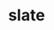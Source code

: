 ---
title: "slate"
layout: cache
categories: [package, develop]
meta: {"compilers": ["cce@=18.0.0", "gcc@=10.3.0", "gcc@=11.4.0", "gcc@=9.4.0", "oneapi@=2024.2.1"], "num_specs": 69, "num_specs_by_stack": {"e4s": 30, "e4s-cray-rhel": 5, "e4s-cray-sles": 2, "e4s-neoverse-v2": 13, "e4s-neoverse_v1": 12, "e4s-oneapi": 5, "e4s-power": 2, "root": 69}, "oss": ["rhel8", "sle_hpc15", "ubuntu20.04", "ubuntu22.04"], "platforms": ["linux"], "stacks": ["e4s", "e4s-cray-rhel", "e4s-cray-sles", "e4s-neoverse-v2", "e4s-neoverse_v1", "e4s-oneapi", "e4s-power", "root"], "targets": ["neoverse_v1", "neoverse_v2", "ppc64le", "x86_64_v3", "x86_64_v4"], "versions": ["2024.10.29"]}
spec_details: [{"compiler": "gcc@=11.4.0", "hash": "2azwppwkr4gzlalebosnva7wndcqpzl5", "os": "ubuntu22.04", "platform": "linux", "size": "-", "stacks": ["e4s-neoverse_v1", "root"], "tarball": "https://binaries.spack.io/develop/build_cache/linux-ubuntu22.04-neoverse_v1/gcc-11.4.0/slate-2024.10.29/linux-ubuntu22.04-neoverse_v1-gcc-11.4.0-slate-2024.10.29-2azwppwkr4gzlalebosnva7wndcqpzl5.spack", "target": "neoverse_v1", "variants": ["build_system=cmake", "build_type=Release", "~cuda", "generator=make", "~ipo", "+mpi", "+openmp", "~rocm", "+shared", "~sycl"], "versions": ["2024.10.29"]}, {"compiler": "gcc@=11.4.0", "hash": "34ok5tqcxkpnwbhbjfeossatfh2bepn6", "os": "ubuntu22.04", "platform": "linux", "size": "-", "stacks": ["e4s", "root"], "tarball": "https://binaries.spack.io/develop/build_cache/linux-ubuntu22.04-x86_64_v3/gcc-11.4.0/slate-2024.10.29/linux-ubuntu22.04-x86_64_v3-gcc-11.4.0-slate-2024.10.29-34ok5tqcxkpnwbhbjfeossatfh2bepn6.spack", "target": "x86_64_v3", "variants": ["build_system=cmake", "build_type=Release", "+cuda", "cuda_arch=80", "generator=make", "~ipo", "+mpi", "+openmp", "~rocm", "+shared", "~sycl"], "versions": ["2024.10.29"]}, {"compiler": "cce@=18.0.0", "hash": "3b3rk56le24cobg5f56r5ncefekuez53", "os": "rhel8", "platform": "linux", "size": "-", "stacks": ["e4s-cray-rhel", "root"], "tarball": "https://binaries.spack.io/develop/build_cache/linux-rhel8-x86_64_v3/cce-18.0.0/slate-2024.10.29/linux-rhel8-x86_64_v3-cce-18.0.0-slate-2024.10.29-3b3rk56le24cobg5f56r5ncefekuez53.spack", "target": "x86_64_v3", "variants": ["build_system=cmake", "build_type=Release", "~cuda", "generator=make", "~ipo", "+mpi", "+openmp", "~rocm", "+shared", "~sycl"], "versions": ["2024.10.29"]}, {"compiler": "gcc@=11.4.0", "hash": "3fp3ur4h54e2ibuasiyjfkxjht77eba3", "os": "ubuntu22.04", "platform": "linux", "size": "-", "stacks": ["e4s-neoverse_v1", "root"], "tarball": "https://binaries.spack.io/develop/build_cache/linux-ubuntu22.04-neoverse_v1/gcc-11.4.0/slate-2024.10.29/linux-ubuntu22.04-neoverse_v1-gcc-11.4.0-slate-2024.10.29-3fp3ur4h54e2ibuasiyjfkxjht77eba3.spack", "target": "neoverse_v1", "variants": ["build_system=cmake", "build_type=Release", "+cuda", "cuda_arch=80", "generator=make", "~ipo", "+mpi", "+openmp", "~rocm", "+shared", "~sycl"], "versions": ["2024.10.29"]}, {"compiler": "gcc@=11.4.0", "hash": "3phxu3xp7h3d6ry3irni5qtptgep3fgq", "os": "ubuntu22.04", "platform": "linux", "size": "-", "stacks": ["e4s", "root"], "tarball": "https://binaries.spack.io/develop/build_cache/linux-ubuntu22.04-x86_64_v3/gcc-11.4.0/slate-2024.10.29/linux-ubuntu22.04-x86_64_v3-gcc-11.4.0-slate-2024.10.29-3phxu3xp7h3d6ry3irni5qtptgep3fgq.spack", "target": "x86_64_v3", "variants": ["amdgpu_target=gfx90a", "build_system=cmake", "build_type=Release", "~cuda", "generator=make", "~ipo", "+mpi", "+openmp", "+rocm", "+shared", "~sycl"], "versions": ["2024.10.29"]}, {"compiler": "gcc@=11.4.0", "hash": "4lr7xwzwivtdqcz6dx2tn5ddz6zgwatb", "os": "ubuntu22.04", "platform": "linux", "size": "-", "stacks": ["e4s-neoverse-v2", "root"], "tarball": "https://binaries.spack.io/develop/build_cache/linux-ubuntu22.04-neoverse_v2/gcc-11.4.0/slate-2024.10.29/linux-ubuntu22.04-neoverse_v2-gcc-11.4.0-slate-2024.10.29-4lr7xwzwivtdqcz6dx2tn5ddz6zgwatb.spack", "target": "neoverse_v2", "variants": ["build_system=cmake", "build_type=Release", "~cuda", "generator=make", "~ipo", "+mpi", "+openmp", "~rocm", "+shared", "~sycl"], "versions": ["2024.10.29"]}, {"compiler": "gcc@=11.4.0", "hash": "4u7klyosykvgmqqxclsldocmfwzvtufc", "os": "ubuntu22.04", "platform": "linux", "size": "-", "stacks": ["e4s-neoverse-v2", "root"], "tarball": "https://binaries.spack.io/develop/build_cache/linux-ubuntu22.04-neoverse_v2/gcc-11.4.0/slate-2024.10.29/linux-ubuntu22.04-neoverse_v2-gcc-11.4.0-slate-2024.10.29-4u7klyosykvgmqqxclsldocmfwzvtufc.spack", "target": "neoverse_v2", "variants": ["build_system=cmake", "build_type=Release", "+cuda", "cuda_arch=90", "generator=make", "~ipo", "+mpi", "+openmp", "~rocm", "+shared", "~sycl"], "versions": ["2024.10.29"]}, {"compiler": "gcc@=11.4.0", "hash": "56nceqgyjskpz2u3gznibkzfcm67nqbg", "os": "ubuntu22.04", "platform": "linux", "size": "-", "stacks": ["e4s-neoverse_v1", "root"], "tarball": "https://binaries.spack.io/develop/build_cache/linux-ubuntu22.04-neoverse_v1/gcc-11.4.0/slate-2024.10.29/linux-ubuntu22.04-neoverse_v1-gcc-11.4.0-slate-2024.10.29-56nceqgyjskpz2u3gznibkzfcm67nqbg.spack", "target": "neoverse_v1", "variants": ["build_system=cmake", "build_type=Release", "+cuda", "cuda_arch=90", "generator=make", "~ipo", "+mpi", "+openmp", "~rocm", "+shared", "~sycl"], "versions": ["2024.10.29"]}, {"compiler": "oneapi@=2024.2.1", "hash": "5iqkz4aaakytywysncbv4jp7u4ziqqq4", "os": "ubuntu22.04", "platform": "linux", "size": "-", "stacks": ["e4s-oneapi", "root"], "tarball": "https://binaries.spack.io/develop/build_cache/linux-ubuntu22.04-x86_64_v3/oneapi-2024.2.1/slate-2024.10.29/linux-ubuntu22.04-x86_64_v3-oneapi-2024.2.1-slate-2024.10.29-5iqkz4aaakytywysncbv4jp7u4ziqqq4.spack", "target": "x86_64_v3", "variants": ["build_system=cmake", "build_type=Release", "~cuda", "generator=make", "~ipo", "+mpi", "+openmp", "~rocm", "+shared", "~sycl"], "versions": ["2024.10.29"]}, {"compiler": "gcc@=11.4.0", "hash": "5tgzt6zfqnu3ciivq3ygr6xuk4kr7fd2", "os": "ubuntu22.04", "platform": "linux", "size": "-", "stacks": ["e4s", "root"], "tarball": "https://binaries.spack.io/develop/build_cache/linux-ubuntu22.04-x86_64_v3/gcc-11.4.0/slate-2024.10.29/linux-ubuntu22.04-x86_64_v3-gcc-11.4.0-slate-2024.10.29-5tgzt6zfqnu3ciivq3ygr6xuk4kr7fd2.spack", "target": "x86_64_v3", "variants": ["build_system=cmake", "build_type=Release", "+cuda", "cuda_arch=80", "generator=make", "~ipo", "+mpi", "+openmp", "~rocm", "+shared", "~sycl"], "versions": ["2024.10.29"]}, {"compiler": "gcc@=11.4.0", "hash": "5xx6d7ugzyve5bw32puia6g5otmabvzd", "os": "ubuntu22.04", "platform": "linux", "size": "-", "stacks": ["e4s", "root"], "tarball": "https://binaries.spack.io/develop/build_cache/linux-ubuntu22.04-x86_64_v3/gcc-11.4.0/slate-2024.10.29/linux-ubuntu22.04-x86_64_v3-gcc-11.4.0-slate-2024.10.29-5xx6d7ugzyve5bw32puia6g5otmabvzd.spack", "target": "x86_64_v3", "variants": ["build_system=cmake", "build_type=Release", "+cuda", "cuda_arch=80", "generator=make", "~ipo", "+mpi", "+openmp", "~rocm", "+shared", "~sycl"], "versions": ["2024.10.29"]}, {"compiler": "gcc@=11.4.0", "hash": "6cwxf7qv5vq2nsya7yqibxloirkd73jk", "os": "ubuntu22.04", "platform": "linux", "size": "-", "stacks": ["e4s", "root"], "tarball": "https://binaries.spack.io/develop/build_cache/linux-ubuntu22.04-x86_64_v3/gcc-11.4.0/slate-2024.10.29/linux-ubuntu22.04-x86_64_v3-gcc-11.4.0-slate-2024.10.29-6cwxf7qv5vq2nsya7yqibxloirkd73jk.spack", "target": "x86_64_v3", "variants": ["amdgpu_target=gfx90a", "build_system=cmake", "build_type=Release", "~cuda", "generator=make", "~ipo", "+mpi", "+openmp", "+rocm", "+shared", "~sycl"], "versions": ["2024.10.29"]}, {"compiler": "gcc@=11.4.0", "hash": "a3hysin4gbtobuy2lmn2j76cclt7mzwy", "os": "ubuntu22.04", "platform": "linux", "size": "-", "stacks": ["e4s", "root"], "tarball": "https://binaries.spack.io/develop/build_cache/linux-ubuntu22.04-x86_64_v3/gcc-11.4.0/slate-2024.10.29/linux-ubuntu22.04-x86_64_v3-gcc-11.4.0-slate-2024.10.29-a3hysin4gbtobuy2lmn2j76cclt7mzwy.spack", "target": "x86_64_v3", "variants": ["amdgpu_target=gfx90a", "build_system=cmake", "build_type=Release", "~cuda", "generator=make", "~ipo", "+mpi", "+openmp", "+rocm", "+shared", "~sycl"], "versions": ["2024.10.29"]}, {"compiler": "gcc@=11.4.0", "hash": "a5rm2vpdqtgqx2as3aiwno37xgvergw3", "os": "ubuntu22.04", "platform": "linux", "size": "-", "stacks": ["e4s", "root"], "tarball": "https://binaries.spack.io/develop/build_cache/linux-ubuntu22.04-x86_64_v3/gcc-11.4.0/slate-2024.10.29/linux-ubuntu22.04-x86_64_v3-gcc-11.4.0-slate-2024.10.29-a5rm2vpdqtgqx2as3aiwno37xgvergw3.spack", "target": "x86_64_v3", "variants": ["amdgpu_target=gfx90a", "build_system=cmake", "build_type=Release", "~cuda", "generator=make", "~ipo", "+mpi", "+openmp", "+rocm", "+shared", "~sycl"], "versions": ["2024.10.29"]}, {"compiler": "cce@=18.0.0", "hash": "aovtcmq3fyyt2uoxlc6wlzbeypf3hua2", "os": "rhel8", "platform": "linux", "size": "-", "stacks": ["e4s-cray-rhel", "root"], "tarball": "https://binaries.spack.io/develop/build_cache/linux-rhel8-x86_64_v3/cce-18.0.0/slate-2024.10.29/linux-rhel8-x86_64_v3-cce-18.0.0-slate-2024.10.29-aovtcmq3fyyt2uoxlc6wlzbeypf3hua2.spack", "target": "x86_64_v3", "variants": ["build_system=cmake", "build_type=Release", "~cuda", "generator=make", "~ipo", "+mpi", "+openmp", "~rocm", "+shared", "~sycl"], "versions": ["2024.10.29"]}, {"compiler": "gcc@=11.4.0", "hash": "avlt7aqxp36fn7xrxf4fcdjo5fuf4ezy", "os": "ubuntu22.04", "platform": "linux", "size": "-", "stacks": ["e4s", "root"], "tarball": "https://binaries.spack.io/develop/build_cache/linux-ubuntu22.04-x86_64_v3/gcc-11.4.0/slate-2024.10.29/linux-ubuntu22.04-x86_64_v3-gcc-11.4.0-slate-2024.10.29-avlt7aqxp36fn7xrxf4fcdjo5fuf4ezy.spack", "target": "x86_64_v3", "variants": ["build_system=cmake", "build_type=Release", "~cuda", "generator=make", "~ipo", "+mpi", "+openmp", "~rocm", "+shared", "~sycl"], "versions": ["2024.10.29"]}, {"compiler": "gcc@=11.4.0", "hash": "bvsbpa4fpiwa6qrc7hgfpwwoe6c6dlak", "os": "ubuntu22.04", "platform": "linux", "size": "-", "stacks": ["e4s-neoverse_v1", "root"], "tarball": "https://binaries.spack.io/develop/build_cache/linux-ubuntu22.04-neoverse_v1/gcc-11.4.0/slate-2024.10.29/linux-ubuntu22.04-neoverse_v1-gcc-11.4.0-slate-2024.10.29-bvsbpa4fpiwa6qrc7hgfpwwoe6c6dlak.spack", "target": "neoverse_v1", "variants": ["build_system=cmake", "build_type=Release", "+cuda", "cuda_arch=80", "generator=make", "~ipo", "+mpi", "+openmp", "~rocm", "+shared", "~sycl"], "versions": ["2024.10.29"]}, {"compiler": "gcc@=11.4.0", "hash": "c5mk6do3cvzbutfdgqox7emk5ea4e5eh", "os": "ubuntu22.04", "platform": "linux", "size": "-", "stacks": ["e4s-neoverse-v2", "root"], "tarball": "https://binaries.spack.io/develop/build_cache/linux-ubuntu22.04-neoverse_v2/gcc-11.4.0/slate-2024.10.29/linux-ubuntu22.04-neoverse_v2-gcc-11.4.0-slate-2024.10.29-c5mk6do3cvzbutfdgqox7emk5ea4e5eh.spack", "target": "neoverse_v2", "variants": ["build_system=cmake", "build_type=Release", "~cuda", "generator=make", "~ipo", "+mpi", "+openmp", "~rocm", "+shared", "~sycl"], "versions": ["2024.10.29"]}, {"compiler": "gcc@=10.3.0", "hash": "c7resymxow3jctvjhmprhy57etwwdq6j", "os": "sle_hpc15", "platform": "linux", "size": "-", "stacks": ["e4s-cray-sles", "root"], "tarball": "https://binaries.spack.io/develop/build_cache/linux-sle_hpc15-x86_64_v4/gcc-10.3.0/slate-2024.10.29/linux-sle_hpc15-x86_64_v4-gcc-10.3.0-slate-2024.10.29-c7resymxow3jctvjhmprhy57etwwdq6j.spack", "target": "x86_64_v4", "variants": ["build_system=cmake", "build_type=Release", "~cuda", "generator=make", "~ipo", "+mpi", "+openmp", "~rocm", "+shared", "~sycl"], "versions": ["2024.10.29"]}, {"compiler": "gcc@=11.4.0", "hash": "cev6cgaxrl3n3s2sbsnbljphw5jy75hp", "os": "ubuntu22.04", "platform": "linux", "size": "-", "stacks": ["e4s", "root"], "tarball": "https://binaries.spack.io/develop/build_cache/linux-ubuntu22.04-x86_64_v3/gcc-11.4.0/slate-2024.10.29/linux-ubuntu22.04-x86_64_v3-gcc-11.4.0-slate-2024.10.29-cev6cgaxrl3n3s2sbsnbljphw5jy75hp.spack", "target": "x86_64_v3", "variants": ["build_system=cmake", "build_type=Release", "+cuda", "cuda_arch=80", "generator=make", "~ipo", "+mpi", "+openmp", "~rocm", "+shared", "~sycl"], "versions": ["2024.10.29"]}, {"compiler": "gcc@=11.4.0", "hash": "co6gyquf54iqwqsrmwozvfhz3mmsnrxl", "os": "ubuntu22.04", "platform": "linux", "size": "-", "stacks": ["e4s-neoverse-v2", "root"], "tarball": "https://binaries.spack.io/develop/build_cache/linux-ubuntu22.04-neoverse_v2/gcc-11.4.0/slate-2024.10.29/linux-ubuntu22.04-neoverse_v2-gcc-11.4.0-slate-2024.10.29-co6gyquf54iqwqsrmwozvfhz3mmsnrxl.spack", "target": "neoverse_v2", "variants": ["build_system=cmake", "build_type=Release", "+cuda", "cuda_arch=90", "generator=make", "~ipo", "+mpi", "+openmp", "~rocm", "+shared", "~sycl"], "versions": ["2024.10.29"]}, {"compiler": "gcc@=11.4.0", "hash": "cvlrp3svv4rxstdr6t2zpwytuswyppci", "os": "ubuntu22.04", "platform": "linux", "size": "-", "stacks": ["e4s-neoverse-v2", "root"], "tarball": "https://binaries.spack.io/develop/build_cache/linux-ubuntu22.04-neoverse_v2/gcc-11.4.0/slate-2024.10.29/linux-ubuntu22.04-neoverse_v2-gcc-11.4.0-slate-2024.10.29-cvlrp3svv4rxstdr6t2zpwytuswyppci.spack", "target": "neoverse_v2", "variants": ["build_system=cmake", "build_type=Release", "+cuda", "cuda_arch=90", "generator=make", "~ipo", "+mpi", "+openmp", "~rocm", "+shared", "~sycl"], "versions": ["2024.10.29"]}, {"compiler": "gcc@=11.4.0", "hash": "decul3flaulsuzacrk7zvbu57tkbenm3", "os": "ubuntu22.04", "platform": "linux", "size": "-", "stacks": ["e4s-neoverse_v1", "root"], "tarball": "https://binaries.spack.io/develop/build_cache/linux-ubuntu22.04-neoverse_v1/gcc-11.4.0/slate-2024.10.29/linux-ubuntu22.04-neoverse_v1-gcc-11.4.0-slate-2024.10.29-decul3flaulsuzacrk7zvbu57tkbenm3.spack", "target": "neoverse_v1", "variants": ["build_system=cmake", "build_type=Release", "+cuda", "cuda_arch=80", "generator=make", "~ipo", "+mpi", "+openmp", "~rocm", "+shared", "~sycl"], "versions": ["2024.10.29"]}, {"compiler": "gcc@=11.4.0", "hash": "ebwopnuyskzhkrkjdhnt65zw5fgitsa6", "os": "ubuntu22.04", "platform": "linux", "size": "-", "stacks": ["e4s", "root"], "tarball": "https://binaries.spack.io/develop/build_cache/linux-ubuntu22.04-x86_64_v3/gcc-11.4.0/slate-2024.10.29/linux-ubuntu22.04-x86_64_v3-gcc-11.4.0-slate-2024.10.29-ebwopnuyskzhkrkjdhnt65zw5fgitsa6.spack", "target": "x86_64_v3", "variants": ["build_system=cmake", "build_type=Release", "+cuda", "cuda_arch=80", "generator=make", "~ipo", "+mpi", "+openmp", "~rocm", "+shared", "~sycl"], "versions": ["2024.10.29"]}, {"compiler": "gcc@=11.4.0", "hash": "fe2zlablciz4yoz5aau7uxnsdlb7jstb", "os": "ubuntu22.04", "platform": "linux", "size": "-", "stacks": ["e4s-neoverse_v1", "root"], "tarball": "https://binaries.spack.io/develop/build_cache/linux-ubuntu22.04-neoverse_v1/gcc-11.4.0/slate-2024.10.29/linux-ubuntu22.04-neoverse_v1-gcc-11.4.0-slate-2024.10.29-fe2zlablciz4yoz5aau7uxnsdlb7jstb.spack", "target": "neoverse_v1", "variants": ["build_system=cmake", "build_type=Release", "+cuda", "cuda_arch=90", "generator=make", "~ipo", "+mpi", "+openmp", "~rocm", "+shared", "~sycl"], "versions": ["2024.10.29"]}, {"compiler": "gcc@=11.4.0", "hash": "fkbeartgwai7uy7e3a3rphhvutpmqvb4", "os": "ubuntu22.04", "platform": "linux", "size": "-", "stacks": ["e4s", "root"], "tarball": "https://binaries.spack.io/develop/build_cache/linux-ubuntu22.04-x86_64_v3/gcc-11.4.0/slate-2024.10.29/linux-ubuntu22.04-x86_64_v3-gcc-11.4.0-slate-2024.10.29-fkbeartgwai7uy7e3a3rphhvutpmqvb4.spack", "target": "x86_64_v3", "variants": ["build_system=cmake", "build_type=Release", "~cuda", "generator=make", "~ipo", "+mpi", "+openmp", "~rocm", "+shared", "~sycl"], "versions": ["2024.10.29"]}, {"compiler": "gcc@=11.4.0", "hash": "fyngvonwcn4dv257k4gp4ks6twem3e6p", "os": "ubuntu22.04", "platform": "linux", "size": "-", "stacks": ["e4s", "root"], "tarball": "https://binaries.spack.io/develop/build_cache/linux-ubuntu22.04-x86_64_v3/gcc-11.4.0/slate-2024.10.29/linux-ubuntu22.04-x86_64_v3-gcc-11.4.0-slate-2024.10.29-fyngvonwcn4dv257k4gp4ks6twem3e6p.spack", "target": "x86_64_v3", "variants": ["build_system=cmake", "build_type=Release", "+cuda", "cuda_arch=90", "generator=make", "~ipo", "+mpi", "+openmp", "~rocm", "+shared", "~sycl"], "versions": ["2024.10.29"]}, {"compiler": "gcc@=11.4.0", "hash": "gtdzc5yitm6p6zttcfo2q5cnffwmlqkq", "os": "ubuntu22.04", "platform": "linux", "size": "-", "stacks": ["e4s", "root"], "tarball": "https://binaries.spack.io/develop/build_cache/linux-ubuntu22.04-x86_64_v3/gcc-11.4.0/slate-2024.10.29/linux-ubuntu22.04-x86_64_v3-gcc-11.4.0-slate-2024.10.29-gtdzc5yitm6p6zttcfo2q5cnffwmlqkq.spack", "target": "x86_64_v3", "variants": ["build_system=cmake", "build_type=Release", "+cuda", "cuda_arch=90", "generator=make", "~ipo", "+mpi", "+openmp", "~rocm", "+shared", "~sycl"], "versions": ["2024.10.29"]}, {"compiler": "cce@=18.0.0", "hash": "h4fugocspnxdefjgpwd7ewufn3u5eob5", "os": "rhel8", "platform": "linux", "size": "-", "stacks": ["e4s-cray-rhel", "root"], "tarball": "https://binaries.spack.io/develop/build_cache/linux-rhel8-x86_64_v3/cce-18.0.0/slate-2024.10.29/linux-rhel8-x86_64_v3-cce-18.0.0-slate-2024.10.29-h4fugocspnxdefjgpwd7ewufn3u5eob5.spack", "target": "x86_64_v3", "variants": ["build_system=cmake", "build_type=Release", "~cuda", "generator=make", "~ipo", "+mpi", "+openmp", "~rocm", "+shared", "~sycl"], "versions": ["2024.10.29"]}, {"compiler": "gcc@=11.4.0", "hash": "hcy5u7eqozuwhfly527szo6sg3koypt6", "os": "ubuntu22.04", "platform": "linux", "size": "-", "stacks": ["e4s", "root"], "tarball": "https://binaries.spack.io/develop/build_cache/linux-ubuntu22.04-x86_64_v3/gcc-11.4.0/slate-2024.10.29/linux-ubuntu22.04-x86_64_v3-gcc-11.4.0-slate-2024.10.29-hcy5u7eqozuwhfly527szo6sg3koypt6.spack", "target": "x86_64_v3", "variants": ["build_system=cmake", "build_type=Release", "+cuda", "cuda_arch=90", "generator=make", "~ipo", "+mpi", "+openmp", "~rocm", "+shared", "~sycl"], "versions": ["2024.10.29"]}, {"compiler": "gcc@=11.4.0", "hash": "hp6b5hq54k3mwxjdgdoya4nvguokagtz", "os": "ubuntu22.04", "platform": "linux", "size": "-", "stacks": ["e4s", "root"], "tarball": "https://binaries.spack.io/develop/build_cache/linux-ubuntu22.04-x86_64_v3/gcc-11.4.0/slate-2024.10.29/linux-ubuntu22.04-x86_64_v3-gcc-11.4.0-slate-2024.10.29-hp6b5hq54k3mwxjdgdoya4nvguokagtz.spack", "target": "x86_64_v3", "variants": ["amdgpu_target=gfx90a", "build_system=cmake", "build_type=Release", "~cuda", "generator=make", "~ipo", "+mpi", "+openmp", "+rocm", "+shared", "~sycl"], "versions": ["2024.10.29"]}, {"compiler": "gcc@=10.3.0", "hash": "ikwfhzexdt73ycbfiwr2weiztdhtf52j", "os": "sle_hpc15", "platform": "linux", "size": "-", "stacks": ["e4s-cray-sles", "root"], "tarball": "https://binaries.spack.io/develop/build_cache/linux-sle_hpc15-x86_64_v4/gcc-10.3.0/slate-2024.10.29/linux-sle_hpc15-x86_64_v4-gcc-10.3.0-slate-2024.10.29-ikwfhzexdt73ycbfiwr2weiztdhtf52j.spack", "target": "x86_64_v4", "variants": ["build_system=cmake", "build_type=Release", "~cuda", "generator=make", "~ipo", "+mpi", "+openmp", "~rocm", "+shared", "~sycl"], "versions": ["2024.10.29"]}, {"compiler": "gcc@=11.4.0", "hash": "ilo6el26oz3ixsq7h3kbemayobypuzvu", "os": "ubuntu22.04", "platform": "linux", "size": "-", "stacks": ["e4s-neoverse-v2", "root"], "tarball": "https://binaries.spack.io/develop/build_cache/linux-ubuntu22.04-neoverse_v2/gcc-11.4.0/slate-2024.10.29/linux-ubuntu22.04-neoverse_v2-gcc-11.4.0-slate-2024.10.29-ilo6el26oz3ixsq7h3kbemayobypuzvu.spack", "target": "neoverse_v2", "variants": ["build_system=cmake", "build_type=Release", "+cuda", "cuda_arch=90", "generator=make", "~ipo", "+mpi", "+openmp", "~rocm", "+shared", "~sycl"], "versions": ["2024.10.29"]}, {"compiler": "gcc@=11.4.0", "hash": "ivhph27gzst2lqcuylrcjgesjewmayhs", "os": "ubuntu22.04", "platform": "linux", "size": "-", "stacks": ["e4s-neoverse_v1", "root"], "tarball": "https://binaries.spack.io/develop/build_cache/linux-ubuntu22.04-neoverse_v1/gcc-11.4.0/slate-2024.10.29/linux-ubuntu22.04-neoverse_v1-gcc-11.4.0-slate-2024.10.29-ivhph27gzst2lqcuylrcjgesjewmayhs.spack", "target": "neoverse_v1", "variants": ["build_system=cmake", "build_type=Release", "~cuda", "generator=make", "~ipo", "+mpi", "+openmp", "~rocm", "+shared", "~sycl"], "versions": ["2024.10.29"]}, {"compiler": "gcc@=11.4.0", "hash": "j7gay3fxa5mkqqjzfx4xfaypxqrdo4fe", "os": "ubuntu22.04", "platform": "linux", "size": "-", "stacks": ["e4s-neoverse_v1", "root"], "tarball": "https://binaries.spack.io/develop/build_cache/linux-ubuntu22.04-neoverse_v1/gcc-11.4.0/slate-2024.10.29/linux-ubuntu22.04-neoverse_v1-gcc-11.4.0-slate-2024.10.29-j7gay3fxa5mkqqjzfx4xfaypxqrdo4fe.spack", "target": "neoverse_v1", "variants": ["build_system=cmake", "build_type=Release", "+cuda", "cuda_arch=75", "generator=make", "~ipo", "+mpi", "+openmp", "~rocm", "+shared", "~sycl"], "versions": ["2024.10.29"]}, {"compiler": "cce@=18.0.0", "hash": "ji6vwdglcko7mkjeg5dbhfq5xkegvz3o", "os": "rhel8", "platform": "linux", "size": "-", "stacks": ["e4s-cray-rhel", "root"], "tarball": "https://binaries.spack.io/develop/build_cache/linux-rhel8-x86_64_v3/cce-18.0.0/slate-2024.10.29/linux-rhel8-x86_64_v3-cce-18.0.0-slate-2024.10.29-ji6vwdglcko7mkjeg5dbhfq5xkegvz3o.spack", "target": "x86_64_v3", "variants": ["build_system=cmake", "build_type=Release", "~cuda", "generator=make", "~ipo", "+mpi", "+openmp", "~rocm", "+shared", "~sycl"], "versions": ["2024.10.29"]}, {"compiler": "gcc@=11.4.0", "hash": "klxf6523dvfinjwspbcihc433d335ycg", "os": "ubuntu22.04", "platform": "linux", "size": "-", "stacks": ["e4s-neoverse-v2", "root"], "tarball": "https://binaries.spack.io/develop/build_cache/linux-ubuntu22.04-neoverse_v2/gcc-11.4.0/slate-2024.10.29/linux-ubuntu22.04-neoverse_v2-gcc-11.4.0-slate-2024.10.29-klxf6523dvfinjwspbcihc433d335ycg.spack", "target": "neoverse_v2", "variants": ["build_system=cmake", "build_type=Release", "+cuda", "cuda_arch=90", "generator=make", "~ipo", "+mpi", "+openmp", "~rocm", "+shared", "~sycl"], "versions": ["2024.10.29"]}, {"compiler": "gcc@=11.4.0", "hash": "ksqocpmaznzxuakkl33tkibkxk74mfln", "os": "ubuntu22.04", "platform": "linux", "size": "-", "stacks": ["e4s-neoverse_v1", "root"], "tarball": "https://binaries.spack.io/develop/build_cache/linux-ubuntu22.04-neoverse_v1/gcc-11.4.0/slate-2024.10.29/linux-ubuntu22.04-neoverse_v1-gcc-11.4.0-slate-2024.10.29-ksqocpmaznzxuakkl33tkibkxk74mfln.spack", "target": "neoverse_v1", "variants": ["build_system=cmake", "build_type=Release", "+cuda", "cuda_arch=90", "generator=make", "~ipo", "+mpi", "+openmp", "~rocm", "+shared", "~sycl"], "versions": ["2024.10.29"]}, {"compiler": "gcc@=11.4.0", "hash": "kzf2fpej3dn6popwdgrrlp35nb5giixj", "os": "ubuntu22.04", "platform": "linux", "size": "-", "stacks": ["e4s", "root"], "tarball": "https://binaries.spack.io/develop/build_cache/linux-ubuntu22.04-x86_64_v3/gcc-11.4.0/slate-2024.10.29/linux-ubuntu22.04-x86_64_v3-gcc-11.4.0-slate-2024.10.29-kzf2fpej3dn6popwdgrrlp35nb5giixj.spack", "target": "x86_64_v3", "variants": ["build_system=cmake", "build_type=Release", "~cuda", "generator=make", "~ipo", "+mpi", "+openmp", "~rocm", "+shared", "~sycl"], "versions": ["2024.10.29"]}, {"compiler": "gcc@=11.4.0", "hash": "l2gmyl6t3xw5mzmerg7wgnztdf7q3viu", "os": "ubuntu22.04", "platform": "linux", "size": "-", "stacks": ["e4s", "root"], "tarball": "https://binaries.spack.io/develop/build_cache/linux-ubuntu22.04-x86_64_v3/gcc-11.4.0/slate-2024.10.29/linux-ubuntu22.04-x86_64_v3-gcc-11.4.0-slate-2024.10.29-l2gmyl6t3xw5mzmerg7wgnztdf7q3viu.spack", "target": "x86_64_v3", "variants": ["amdgpu_target=gfx90a", "build_system=cmake", "build_type=Release", "~cuda", "generator=make", "~ipo", "+mpi", "+openmp", "+rocm", "+shared", "~sycl"], "versions": ["2024.10.29"]}, {"compiler": "gcc@=11.4.0", "hash": "mcbm3gx3h4bayi7f5lr5w3jvjelm2ysr", "os": "ubuntu22.04", "platform": "linux", "size": "-", "stacks": ["e4s", "root"], "tarball": "https://binaries.spack.io/develop/build_cache/linux-ubuntu22.04-x86_64_v3/gcc-11.4.0/slate-2024.10.29/linux-ubuntu22.04-x86_64_v3-gcc-11.4.0-slate-2024.10.29-mcbm3gx3h4bayi7f5lr5w3jvjelm2ysr.spack", "target": "x86_64_v3", "variants": ["build_system=cmake", "build_type=Release", "~cuda", "generator=make", "~ipo", "+mpi", "+openmp", "~rocm", "+shared", "~sycl"], "versions": ["2024.10.29"]}, {"compiler": "gcc@=11.4.0", "hash": "mgluwikpnm2yp74uzuhnegfmuo6pmqab", "os": "ubuntu22.04", "platform": "linux", "size": "-", "stacks": ["e4s", "root"], "tarball": "https://binaries.spack.io/develop/build_cache/linux-ubuntu22.04-x86_64_v3/gcc-11.4.0/slate-2024.10.29/linux-ubuntu22.04-x86_64_v3-gcc-11.4.0-slate-2024.10.29-mgluwikpnm2yp74uzuhnegfmuo6pmqab.spack", "target": "x86_64_v3", "variants": ["build_system=cmake", "build_type=Release", "+cuda", "cuda_arch=90", "generator=make", "~ipo", "+mpi", "+openmp", "~rocm", "+shared", "~sycl"], "versions": ["2024.10.29"]}, {"compiler": "oneapi@=2024.2.1", "hash": "mqvuniyudgxdjztuykmxyy7qoh4tgxxi", "os": "ubuntu22.04", "platform": "linux", "size": "-", "stacks": ["e4s-oneapi", "root"], "tarball": "https://binaries.spack.io/develop/build_cache/linux-ubuntu22.04-x86_64_v3/oneapi-2024.2.1/slate-2024.10.29/linux-ubuntu22.04-x86_64_v3-oneapi-2024.2.1-slate-2024.10.29-mqvuniyudgxdjztuykmxyy7qoh4tgxxi.spack", "target": "x86_64_v3", "variants": ["build_system=cmake", "build_type=Release", "~cuda", "generator=make", "~ipo", "+mpi", "+openmp", "~rocm", "+shared", "~sycl"], "versions": ["2024.10.29"]}, {"compiler": "oneapi@=2024.2.1", "hash": "mskb6kacvgjdh2le5czlcj4efp6tijcq", "os": "ubuntu22.04", "platform": "linux", "size": "-", "stacks": ["e4s-oneapi", "root"], "tarball": "https://binaries.spack.io/develop/build_cache/linux-ubuntu22.04-x86_64_v3/oneapi-2024.2.1/slate-2024.10.29/linux-ubuntu22.04-x86_64_v3-oneapi-2024.2.1-slate-2024.10.29-mskb6kacvgjdh2le5czlcj4efp6tijcq.spack", "target": "x86_64_v3", "variants": ["build_system=cmake", "build_type=Release", "~cuda", "generator=make", "~ipo", "+mpi", "+openmp", "~rocm", "+shared", "~sycl"], "versions": ["2024.10.29"]}, {"compiler": "oneapi@=2024.2.1", "hash": "ncw5jnq3657bsm3jdtle6ufqfikwi5rq", "os": "ubuntu22.04", "platform": "linux", "size": "-", "stacks": ["e4s-oneapi", "root"], "tarball": "https://binaries.spack.io/develop/build_cache/linux-ubuntu22.04-x86_64_v3/oneapi-2024.2.1/slate-2024.10.29/linux-ubuntu22.04-x86_64_v3-oneapi-2024.2.1-slate-2024.10.29-ncw5jnq3657bsm3jdtle6ufqfikwi5rq.spack", "target": "x86_64_v3", "variants": ["build_system=cmake", "build_type=Release", "~cuda", "generator=make", "~ipo", "+mpi", "+openmp", "~rocm", "+shared", "~sycl"], "versions": ["2024.10.29"]}, {"compiler": "gcc@=11.4.0", "hash": "nn5nyp5yj5emajghwcokuoiutcwsfi56", "os": "ubuntu22.04", "platform": "linux", "size": "-", "stacks": ["e4s-neoverse-v2", "root"], "tarball": "https://binaries.spack.io/develop/build_cache/linux-ubuntu22.04-neoverse_v2/gcc-11.4.0/slate-2024.10.29/linux-ubuntu22.04-neoverse_v2-gcc-11.4.0-slate-2024.10.29-nn5nyp5yj5emajghwcokuoiutcwsfi56.spack", "target": "neoverse_v2", "variants": ["build_system=cmake", "build_type=Release", "+cuda", "cuda_arch=90", "generator=make", "~ipo", "+mpi", "+openmp", "~rocm", "+shared", "~sycl"], "versions": ["2024.10.29"]}, {"compiler": "gcc@=11.4.0", "hash": "nrb32fzhviacmbd4frbzf7pk65le7pcr", "os": "ubuntu22.04", "platform": "linux", "size": "-", "stacks": ["e4s-neoverse_v1", "root"], "tarball": "https://binaries.spack.io/develop/build_cache/linux-ubuntu22.04-neoverse_v1/gcc-11.4.0/slate-2024.10.29/linux-ubuntu22.04-neoverse_v1-gcc-11.4.0-slate-2024.10.29-nrb32fzhviacmbd4frbzf7pk65le7pcr.spack", "target": "neoverse_v1", "variants": ["build_system=cmake", "build_type=Release", "~cuda", "generator=make", "~ipo", "+mpi", "+openmp", "~rocm", "+shared", "~sycl"], "versions": ["2024.10.29"]}, {"compiler": "gcc@=11.4.0", "hash": "oi56axrglwqywrgrsuwcu5fmtc3rfu6f", "os": "ubuntu22.04", "platform": "linux", "size": "-", "stacks": ["e4s-neoverse-v2", "root"], "tarball": "https://binaries.spack.io/develop/build_cache/linux-ubuntu22.04-neoverse_v2/gcc-11.4.0/slate-2024.10.29/linux-ubuntu22.04-neoverse_v2-gcc-11.4.0-slate-2024.10.29-oi56axrglwqywrgrsuwcu5fmtc3rfu6f.spack", "target": "neoverse_v2", "variants": ["build_system=cmake", "build_type=Release", "+cuda", "cuda_arch=90", "generator=make", "~ipo", "+mpi", "+openmp", "~rocm", "+shared", "~sycl"], "versions": ["2024.10.29"]}, {"compiler": "gcc@=11.4.0", "hash": "oywog34yhsjuf5dmpubu4sz3x7qrkprs", "os": "ubuntu22.04", "platform": "linux", "size": "-", "stacks": ["e4s", "root"], "tarball": "https://binaries.spack.io/develop/build_cache/linux-ubuntu22.04-x86_64_v3/gcc-11.4.0/slate-2024.10.29/linux-ubuntu22.04-x86_64_v3-gcc-11.4.0-slate-2024.10.29-oywog34yhsjuf5dmpubu4sz3x7qrkprs.spack", "target": "x86_64_v3", "variants": ["amdgpu_target=gfx90a", "build_system=cmake", "build_type=Release", "~cuda", "generator=make", "~ipo", "+mpi", "+openmp", "+rocm", "+shared", "~sycl"], "versions": ["2024.10.29"]}, {"compiler": "gcc@=11.4.0", "hash": "qnuox457pxxwycvi73vfbfw333rmsh5d", "os": "ubuntu22.04", "platform": "linux", "size": "-", "stacks": ["e4s", "root"], "tarball": "https://binaries.spack.io/develop/build_cache/linux-ubuntu22.04-x86_64_v3/gcc-11.4.0/slate-2024.10.29/linux-ubuntu22.04-x86_64_v3-gcc-11.4.0-slate-2024.10.29-qnuox457pxxwycvi73vfbfw333rmsh5d.spack", "target": "x86_64_v3", "variants": ["amdgpu_target=gfx90a", "build_system=cmake", "build_type=Release", "~cuda", "generator=make", "~ipo", "+mpi", "+openmp", "+rocm", "+shared", "~sycl"], "versions": ["2024.10.29"]}, {"compiler": "gcc@=11.4.0", "hash": "qyjbq4ympqc42dm52fyjhfr2s2yhp6na", "os": "ubuntu22.04", "platform": "linux", "size": "-", "stacks": ["e4s", "root"], "tarball": "https://binaries.spack.io/develop/build_cache/linux-ubuntu22.04-x86_64_v3/gcc-11.4.0/slate-2024.10.29/linux-ubuntu22.04-x86_64_v3-gcc-11.4.0-slate-2024.10.29-qyjbq4ympqc42dm52fyjhfr2s2yhp6na.spack", "target": "x86_64_v3", "variants": ["build_system=cmake", "build_type=Release", "+cuda", "cuda_arch=80", "generator=make", "~ipo", "+mpi", "+openmp", "~rocm", "+shared", "~sycl"], "versions": ["2024.10.29"]}, {"compiler": "gcc@=11.4.0", "hash": "rlhmdqpz4fowktmvke7vjtvhcabd2hnr", "os": "ubuntu22.04", "platform": "linux", "size": "-", "stacks": ["e4s-neoverse-v2", "root"], "tarball": "https://binaries.spack.io/develop/build_cache/linux-ubuntu22.04-neoverse_v2/gcc-11.4.0/slate-2024.10.29/linux-ubuntu22.04-neoverse_v2-gcc-11.4.0-slate-2024.10.29-rlhmdqpz4fowktmvke7vjtvhcabd2hnr.spack", "target": "neoverse_v2", "variants": ["build_system=cmake", "build_type=Release", "~cuda", "generator=make", "~ipo", "+mpi", "+openmp", "~rocm", "+shared", "~sycl"], "versions": ["2024.10.29"]}, {"compiler": "gcc@=11.4.0", "hash": "sdlinlfyrlibyoliq2doyvutaevixyad", "os": "ubuntu22.04", "platform": "linux", "size": "-", "stacks": ["e4s", "root"], "tarball": "https://binaries.spack.io/develop/build_cache/linux-ubuntu22.04-x86_64_v3/gcc-11.4.0/slate-2024.10.29/linux-ubuntu22.04-x86_64_v3-gcc-11.4.0-slate-2024.10.29-sdlinlfyrlibyoliq2doyvutaevixyad.spack", "target": "x86_64_v3", "variants": ["build_system=cmake", "build_type=Release", "+cuda", "cuda_arch=90", "generator=make", "~ipo", "+mpi", "+openmp", "~rocm", "+shared", "~sycl"], "versions": ["2024.10.29"]}, {"compiler": "gcc@=11.4.0", "hash": "tbamgyzltn5g3iepu5piypbsvxgsym46", "os": "ubuntu22.04", "platform": "linux", "size": "-", "stacks": ["e4s-neoverse_v1", "root"], "tarball": "https://binaries.spack.io/develop/build_cache/linux-ubuntu22.04-neoverse_v1/gcc-11.4.0/slate-2024.10.29/linux-ubuntu22.04-neoverse_v1-gcc-11.4.0-slate-2024.10.29-tbamgyzltn5g3iepu5piypbsvxgsym46.spack", "target": "neoverse_v1", "variants": ["build_system=cmake", "build_type=Release", "+cuda", "cuda_arch=75", "generator=make", "~ipo", "+mpi", "+openmp", "~rocm", "+shared", "~sycl"], "versions": ["2024.10.29"]}, {"compiler": "gcc@=9.4.0", "hash": "tyijdpxj22xpgrnsy77cbsofpxhgbtti", "os": "ubuntu20.04", "platform": "linux", "size": "-", "stacks": ["e4s-power", "root"], "tarball": "https://binaries.spack.io/develop/build_cache/linux-ubuntu20.04-ppc64le/gcc-9.4.0/slate-2024.10.29/linux-ubuntu20.04-ppc64le-gcc-9.4.0-slate-2024.10.29-tyijdpxj22xpgrnsy77cbsofpxhgbtti.spack", "target": "ppc64le", "variants": ["build_system=cmake", "build_type=Release", "~cuda", "generator=make", "~ipo", "+mpi", "+openmp", "~rocm", "+shared", "~sycl"], "versions": ["2024.10.29"]}, {"compiler": "gcc@=11.4.0", "hash": "ujvd2elw75zjtbttkpjqgoplja6yziew", "os": "ubuntu22.04", "platform": "linux", "size": "-", "stacks": ["e4s-neoverse_v1", "root"], "tarball": "https://binaries.spack.io/develop/build_cache/linux-ubuntu22.04-neoverse_v1/gcc-11.4.0/slate-2024.10.29/linux-ubuntu22.04-neoverse_v1-gcc-11.4.0-slate-2024.10.29-ujvd2elw75zjtbttkpjqgoplja6yziew.spack", "target": "neoverse_v1", "variants": ["build_system=cmake", "build_type=Release", "+cuda", "cuda_arch=75", "generator=make", "~ipo", "+mpi", "+openmp", "~rocm", "+shared", "~sycl"], "versions": ["2024.10.29"]}, {"compiler": "gcc@=11.4.0", "hash": "uq7qrnhvvafx4757mqgr26pa2fazo77s", "os": "ubuntu22.04", "platform": "linux", "size": "-", "stacks": ["e4s-neoverse-v2", "root"], "tarball": "https://binaries.spack.io/develop/build_cache/linux-ubuntu22.04-neoverse_v2/gcc-11.4.0/slate-2024.10.29/linux-ubuntu22.04-neoverse_v2-gcc-11.4.0-slate-2024.10.29-uq7qrnhvvafx4757mqgr26pa2fazo77s.spack", "target": "neoverse_v2", "variants": ["build_system=cmake", "build_type=Release", "~cuda", "generator=make", "~ipo", "+mpi", "+openmp", "~rocm", "+shared", "~sycl"], "versions": ["2024.10.29"]}, {"compiler": "gcc@=11.4.0", "hash": "uqfylpr7fyf2sf6ohowlblzw5aucay3z", "os": "ubuntu22.04", "platform": "linux", "size": "-", "stacks": ["e4s", "root"], "tarball": "https://binaries.spack.io/develop/build_cache/linux-ubuntu22.04-x86_64_v3/gcc-11.4.0/slate-2024.10.29/linux-ubuntu22.04-x86_64_v3-gcc-11.4.0-slate-2024.10.29-uqfylpr7fyf2sf6ohowlblzw5aucay3z.spack", "target": "x86_64_v3", "variants": ["amdgpu_target=gfx90a", "build_system=cmake", "build_type=Release", "~cuda", "generator=make", "~ipo", "+mpi", "+openmp", "+rocm", "+shared", "~sycl"], "versions": ["2024.10.29"]}, {"compiler": "gcc@=11.4.0", "hash": "urke6wug2ftk7ovftrfoqthqembyspht", "os": "ubuntu22.04", "platform": "linux", "size": "-", "stacks": ["e4s", "root"], "tarball": "https://binaries.spack.io/develop/build_cache/linux-ubuntu22.04-x86_64_v3/gcc-11.4.0/slate-2024.10.29/linux-ubuntu22.04-x86_64_v3-gcc-11.4.0-slate-2024.10.29-urke6wug2ftk7ovftrfoqthqembyspht.spack", "target": "x86_64_v3", "variants": ["build_system=cmake", "build_type=Release", "~cuda", "generator=make", "~ipo", "+mpi", "+openmp", "~rocm", "+shared", "~sycl"], "versions": ["2024.10.29"]}, {"compiler": "gcc@=11.4.0", "hash": "utc6squmghqyoyzp4x34aelpjqtkco2f", "os": "ubuntu22.04", "platform": "linux", "size": "-", "stacks": ["e4s", "root"], "tarball": "https://binaries.spack.io/develop/build_cache/linux-ubuntu22.04-x86_64_v3/gcc-11.4.0/slate-2024.10.29/linux-ubuntu22.04-x86_64_v3-gcc-11.4.0-slate-2024.10.29-utc6squmghqyoyzp4x34aelpjqtkco2f.spack", "target": "x86_64_v3", "variants": ["build_system=cmake", "build_type=Release", "+cuda", "cuda_arch=90", "generator=make", "~ipo", "+mpi", "+openmp", "~rocm", "+shared", "~sycl"], "versions": ["2024.10.29"]}, {"compiler": "cce@=18.0.0", "hash": "v7q4f2vlas3h7qvypfw273pbzd64kkig", "os": "rhel8", "platform": "linux", "size": "-", "stacks": ["e4s-cray-rhel", "root"], "tarball": "https://binaries.spack.io/develop/build_cache/linux-rhel8-x86_64_v3/cce-18.0.0/slate-2024.10.29/linux-rhel8-x86_64_v3-cce-18.0.0-slate-2024.10.29-v7q4f2vlas3h7qvypfw273pbzd64kkig.spack", "target": "x86_64_v3", "variants": ["build_system=cmake", "build_type=Release", "~cuda", "generator=make", "~ipo", "+mpi", "+openmp", "~rocm", "+shared", "~sycl"], "versions": ["2024.10.29"]}, {"compiler": "gcc@=9.4.0", "hash": "vkwe3gmj5xjldhw7on2pl24qvbvk2ghc", "os": "ubuntu20.04", "platform": "linux", "size": "-", "stacks": ["e4s-power", "root"], "tarball": "https://binaries.spack.io/develop/build_cache/linux-ubuntu20.04-ppc64le/gcc-9.4.0/slate-2024.10.29/linux-ubuntu20.04-ppc64le-gcc-9.4.0-slate-2024.10.29-vkwe3gmj5xjldhw7on2pl24qvbvk2ghc.spack", "target": "ppc64le", "variants": ["build_system=cmake", "build_type=Release", "+cuda", "cuda_arch=70", "generator=make", "~ipo", "+mpi", "+openmp", "~rocm", "+shared", "~sycl"], "versions": ["2024.10.29"]}, {"compiler": "gcc@=11.4.0", "hash": "wmoqpo2wwztkxpyonrjqy6ka3kavfty3", "os": "ubuntu22.04", "platform": "linux", "size": "-", "stacks": ["e4s", "root"], "tarball": "https://binaries.spack.io/develop/build_cache/linux-ubuntu22.04-x86_64_v3/gcc-11.4.0/slate-2024.10.29/linux-ubuntu22.04-x86_64_v3-gcc-11.4.0-slate-2024.10.29-wmoqpo2wwztkxpyonrjqy6ka3kavfty3.spack", "target": "x86_64_v3", "variants": ["build_system=cmake", "build_type=Release", "~cuda", "generator=make", "~ipo", "+mpi", "+openmp", "~rocm", "+shared", "~sycl"], "versions": ["2024.10.29"]}, {"compiler": "gcc@=11.4.0", "hash": "wnhdosjgk5fec2cgcpm5id5mbhum3rtr", "os": "ubuntu22.04", "platform": "linux", "size": "-", "stacks": ["e4s", "root"], "tarball": "https://binaries.spack.io/develop/build_cache/linux-ubuntu22.04-x86_64_v3/gcc-11.4.0/slate-2024.10.29/linux-ubuntu22.04-x86_64_v3-gcc-11.4.0-slate-2024.10.29-wnhdosjgk5fec2cgcpm5id5mbhum3rtr.spack", "target": "x86_64_v3", "variants": ["amdgpu_target=gfx90a", "build_system=cmake", "build_type=Release", "~cuda", "generator=make", "~ipo", "+mpi", "+openmp", "+rocm", "+shared", "~sycl"], "versions": ["2024.10.29"]}, {"compiler": "gcc@=11.4.0", "hash": "x5pa77rx3ayfnvyzybor4gf4mc3jeszr", "os": "ubuntu22.04", "platform": "linux", "size": "-", "stacks": ["e4s", "root"], "tarball": "https://binaries.spack.io/develop/build_cache/linux-ubuntu22.04-x86_64_v3/gcc-11.4.0/slate-2024.10.29/linux-ubuntu22.04-x86_64_v3-gcc-11.4.0-slate-2024.10.29-x5pa77rx3ayfnvyzybor4gf4mc3jeszr.spack", "target": "x86_64_v3", "variants": ["build_system=cmake", "build_type=Release", "+cuda", "cuda_arch=80", "generator=make", "~ipo", "+mpi", "+openmp", "~rocm", "+shared", "~sycl"], "versions": ["2024.10.29"]}, {"compiler": "gcc@=11.4.0", "hash": "xpnlcruac7wiqfz3vkyhsoonxogfbmf2", "os": "ubuntu22.04", "platform": "linux", "size": "-", "stacks": ["e4s-neoverse-v2", "root"], "tarball": "https://binaries.spack.io/develop/build_cache/linux-ubuntu22.04-neoverse_v2/gcc-11.4.0/slate-2024.10.29/linux-ubuntu22.04-neoverse_v2-gcc-11.4.0-slate-2024.10.29-xpnlcruac7wiqfz3vkyhsoonxogfbmf2.spack", "target": "neoverse_v2", "variants": ["build_system=cmake", "build_type=Release", "~cuda", "generator=make", "~ipo", "+mpi", "+openmp", "~rocm", "+shared", "~sycl"], "versions": ["2024.10.29"]}, {"compiler": "oneapi@=2024.2.1", "hash": "ygnvolgywfuni4y2vw6elhf4u63rhyrk", "os": "ubuntu22.04", "platform": "linux", "size": "-", "stacks": ["e4s-oneapi", "root"], "tarball": "https://binaries.spack.io/develop/build_cache/linux-ubuntu22.04-x86_64_v3/oneapi-2024.2.1/slate-2024.10.29/linux-ubuntu22.04-x86_64_v3-oneapi-2024.2.1-slate-2024.10.29-ygnvolgywfuni4y2vw6elhf4u63rhyrk.spack", "target": "x86_64_v3", "variants": ["build_system=cmake", "build_type=Release", "~cuda", "generator=make", "~ipo", "+mpi", "+openmp", "~rocm", "+shared", "~sycl"], "versions": ["2024.10.29"]}, {"compiler": "gcc@=11.4.0", "hash": "zaxndr2gu34onnjq3e74wgak7qolv3rs", "os": "ubuntu22.04", "platform": "linux", "size": "-", "stacks": ["e4s-neoverse-v2", "root"], "tarball": "https://binaries.spack.io/develop/build_cache/linux-ubuntu22.04-neoverse_v2/gcc-11.4.0/slate-2024.10.29/linux-ubuntu22.04-neoverse_v2-gcc-11.4.0-slate-2024.10.29-zaxndr2gu34onnjq3e74wgak7qolv3rs.spack", "target": "neoverse_v2", "variants": ["build_system=cmake", "build_type=Release", "~cuda", "generator=make", "~ipo", "+mpi", "+openmp", "~rocm", "+shared", "~sycl"], "versions": ["2024.10.29"]}, {"compiler": "gcc@=11.4.0", "hash": "zspfphroe6vgwll5zhjshrxbatzmopye", "os": "ubuntu22.04", "platform": "linux", "size": "-", "stacks": ["e4s", "root"], "tarball": "https://binaries.spack.io/develop/build_cache/linux-ubuntu22.04-x86_64_v3/gcc-11.4.0/slate-2024.10.29/linux-ubuntu22.04-x86_64_v3-gcc-11.4.0-slate-2024.10.29-zspfphroe6vgwll5zhjshrxbatzmopye.spack", "target": "x86_64_v3", "variants": ["build_system=cmake", "build_type=Release", "+cuda", "cuda_arch=90", "generator=make", "~ipo", "+mpi", "+openmp", "~rocm", "+shared", "~sycl"], "versions": ["2024.10.29"]}]
---